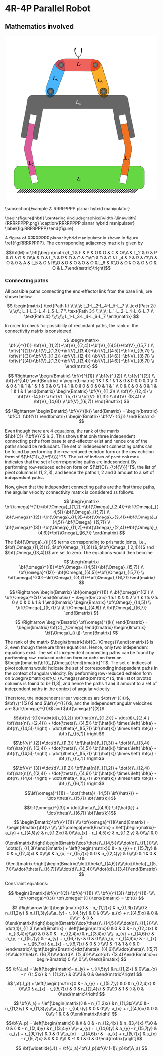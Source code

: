 # 4R-4P Parallel Robot

## Mathematics involved

<p align="center">
    <img src="./RRRRPPPP.png" alt="4R-4P planar parallel manipulator" width="500px">
</p>



\subsection{Example 2: RRRRPPPP planar hybrid manipulator}

\begin{figure}[hbt!]
  \centering
  \includegraphics[width=\linewidth]{RRRRPPPP.png}
  \caption{RRRRPPPP planar hybrid manipulator}
  \label{fig:RRRRPPPP}
\end{figure}

A figure of RRRRPPPP planar hybrid manipulator is shown in figure \ref{fig:RRRRPPPP}. The corresponding adjacency matrix is given by








$$\bf{M} = \left[\begin{matrix}L_1 & P & P & O & O & O & O\\A & L_2 & O & P & O & O & O\\A & O & L_3 & P & O & O & O\\O & O & O & L_4 & R & R & O\\O & O & O & A & L_5 & O & R\\O & O & O & O & O & L_6 & R\\O & O & O & O & O & O & L_7\end{matrix}\right]$$

### Connecting paths:

All possible paths connecting the end-effector link from the base link, are shown below.

$$
\begin{matrix}
    \text{Path 1:} \\;\\;\\; L_1-L_2-L_4-L_5-L_7 \\ 
    \text{Path 2:} \\;\\;\\; L_1-L_3-L_4-L_5-L_7 \\ 
    \text{Path 3:} \\;\\;\\; L_1-L_2-L_4-L_6-L_7 \\
    \text{Path 4:} \\;\\;\\; L_1-L_3-L_4-L_6-L_7
\end{matrix}
$$

In order to check for possibility of redundant paths, the rank of the connectivity matrix is considered.

$$
\begin{matrix}
    \bf{v}^{(1)}=\bf{V}_{(1,2)}+\bf{V}_{(2,4)}+\bf{V}_{(4,5)}+\bf{V}_{(5,7)} \\ 
    \bf{v}^{(2)}=\bf{V}_{(1,3)}+\bf{V}_{(3,4)}+\bf{V}_{(4,5)}+\bf{V}_{(5,7)} \\ 
    \bf{v}^{(3)}=\bf{V}_{(1,2)}+\bf{V}_{(2,4)}+\bf{V}_{(4,6)}+\bf{V}_{(6,7)} \\ 
    \bf{v}^{(4)}=\bf{V}_{(1,3)}+\bf{V}_{(3,4)}+\bf{V}_{(4,6)}+\bf{V}_{(6,7)} \\ 
\end{matrix}
$$

$$
\Rightarrow \begin{Bmatrix}
    \bf{v}^{(1)} \\
    \bf{v}^{(2)} \\
    \bf{v}^{(3)} \\
    \bf{v}^{(4)}
\end{Bmatrix} = 
\begin{bmatrix}
    1 & 1 & 1 & 1 & 0 & 0 & 0 & 0 \\
    0 & 0 & 1 & 1 & 1 & 1 & 0 & 0 \\
    1 & 1 & 0 & 0 & 0 & 0 & 1 & 1 \\
    0 & 0 & 0 & 0 & 1 & 1 & 1 & 1
\end{bmatrix}
\begin{Bmatrix}
    \bf{V}_{(1,2)} \\
    \bf{V}_{(2,4)} \\
    \bf{V}_{(4,5)} \\
    \bf{V}_{(5,7)} \\
    \bf{V}_{(1,3)} \\
    \bf{V}_{(3,4)} \\
    \bf{V}_{(4,6)} \\
    \bf{V}_{(6,7)}
\end{Bmatrix}
$$

$$
\Rightarrow \begin{Bmatrix}
    \bf{v}^{(k)}
\end{Bmatrix} = 
\begin{bmatrix}
    \bf{C}_{\bf{V}}
\end{bmatrix}
\begin{Bmatrix}
    \bf{V}_{(i,j)}
\end{Bmatrix}
$$

Even though there are 4 equations, the rank of the matrix $[\bf{C}\_{\bf{V}}]$ is 3. This shows that only three independent connecting paths from base to end-effector exist and hence one of the paths should be redundant. The set of independent connecting paths can be found by performing the row-reduced echelon form or the row echelon form of $[\bf{C}\_{\bf{V}}]^T$. The set of indices of pivot columns indicates that the set of corresponding paths are independent. By performing row-reduced echelon form on $[\bf{C}\_{\bf{V}}]^T$, the list of pivot columns is $(1,2,3)$, and hence the paths 1, 2 and 3 amount to a set of independent paths.



Now, given that the independent connecting paths are the first three paths, the angular velocity connectivity matrix is considered as follows.

$$
\begin{matrix}
    \bf{\omega}^{(1)}=\bf{\Omega}_{(1,2)}+\bf{\Omega}_{(2,4)}+\bf{\Omega}_{(4,5)}+\bf{\Omega}_{(5,7)} \\ 
    \bf{\omega}^{(2)}=\bf{\Omega}_{(1,3)}+\bf{\Omega}_{(3,4)}+\bf{\Omega}_{(4,5)}+\bf{\Omega}_{(5,7)} \\ 
    \bf{\omega}^{(3)}=\bf{\Omega}_{(1,2)}+\bf{\Omega}_{(2,4)}+\bf{\Omega}_{(4,6)}+\bf{\Omega}_{(6,7)} 
\end{matrix}
$$

The $\bf{\Omega}_{(i,j)}$ terms corresponding to prismatic joints, i.e., $\bf{\Omega_{(1,2)}}$, $\bf{\Omega_{(1,3)}}$, $\bf{\Omega_{(2,4)}}$ and $\bf{\Omega_{(3,4)}}$ are set to zero. The equations would then become

$$
\begin{matrix}
    \bf{\omega}^{(1)}=\bf{\Omega}_{(4,5)}+\bf{\Omega}_{(5,7)} \\ 
    \bf{\omega}^{(2)}=\bf{\Omega}_{(4,5)}+\bf{\Omega}_{(5,7)} \\ 
    \bf{\omega}^{(3)}=\bf{\Omega}_{(4,6)}+\bf{\Omega}_{(6,7)} 
\end{matrix}
$$

$$
\Rightarrow \begin{Bmatrix}
    \bf{\omega}^{(1)} \\
    \bf{\omega}^{(2)} \\
    \bf{\omega}^{(3)} 
\end{Bmatrix} = 
\begin{bmatrix}
    1 & 1 & 0 & 0 \\
    1 & 1 & 0 & 0 \\
    0 & 0 & 1 & 1
\end{bmatrix}
\begin{Bmatrix}
    \bf{\Omega}_{(4,5)} \\
    \bf{\Omega}_{(5,7)} \\
    \bf{\Omega}_{(4,6)} \\
    \bf{\Omega}_{(6,7)}
\end{Bmatrix}
$$

$$
\Rightarrow \begin{Bmatrix}
    \bf{\omega}^{(k)}
\end{Bmatrix} = 
\begin{bmatrix}
    \bf{C}_{\Omega}
\end{bmatrix}
\begin{Bmatrix}
    \bf{\Omega}_{(i,j)}
\end{Bmatrix}
$$

The rank of the matrix $\begin{bmatrix}\bf{C_{\Omega}}\end{bmatrix}$ is 2, even though there are three equations. Hence, only two independent equations exist. The set of independent connecting paths can be found by performing row-reduced echelon form or echelon form on $\begin{bmatrix}\bf{C_{\Omega}}\end{bmatrix}^T$. The set of indices of pivot columns would indicate the set of corresponding independent paths in the context of angular velocity. By performing row-reduced echelon form on $\begin{bmatrix}\bf{C_{\Omega}}\end{bmatrix}^T$, the list of pivoted columns is found to be (1,3), and hence the paths 1 and 3 amount to a set of independent paths in the context of angular velocity.



Therefore, the independent linear velocities are $\bf{v}^{(1)}$, $\bf{v}^{(2)}$ and $\bf{v}^{(3)}$, and the independent angular velocities are $\bf{\omega}^{(1)}$ and $\bf{\omega}^{(3)}$.

$$\bf{v}^{(1)}=\dot{d}\_{(1,2)} \bf{\hat{n}\_{(1,2)}} + \dot{d}\_{(2,4)} \bf{\hat{n}\_{(2,4)}} + \dot{\theta}\_{(4,5)} \bf{\hat{k}} \times \left( \bf{a} - \bf{r}\_{(4,5)} \right) + \dot{\theta}\_{(5,7)} \bf{\hat{k}} \times \left( \bf{a} - \bf{r}\_{(5,7)} \right)$$

$$\bf{v}^{(2)}=\dot{d}\_{(1,3)} \bf{\hat{n}}\_{(1,3)} + \dot{d}\_{(3,4)} \bf{\hat{n}}\_{(3,4)} + \dot{\theta}\_{(4,5)} \bf{\hat{k}} \times \left( \bf{a} - \bf{r}\_{(4,5)} \right) + \dot{\theta}\_{(5,7)} \bf{\hat{k}} \times \left( \bf{a} - \bf{r}\_{(5,7)} \right)$$

$$\bf{v}^{(3)}=\dot{d}\_{(1,2)} \bf{\hat{n}}\_{(1,2)} + \dot{d}\_{(2,4)} \bf{\hat{n}}\_{(2,4)} + \dot{\theta}\_{(4,6)} \bf{\hat{k}} \times \left( \bf{a} - \bf{r}\_{(4,6)} \right) + \dot{\theta}\_{(6,7)} \bf{\hat{k}} \times \left( \bf{a} - \bf{r}\_{(6,7)} \right)$$

$$\bf{\omega}^{(1)} = \dot{\theta}\_{(4,5)} \bf{\hat{k}} + \dot{\theta}\_{(5,7)} \bf{\hat{k}}$$

$$\bf{\omega}^{(3)} = \dot{\theta}\_{(4,6)} \bf{\hat{k}} + \dot{\theta}\_{(6,7)} \bf{\hat{k}}$$

$$
\begin{Bmatrix}\bf{v}^{(1)} \\\\ \bf{\omega}^{(1)}\end{Bmatrix} = \begin{Bmatrix}\bf{v} \\\\ \bf{\omega}\end{Bmatrix} = \left[\begin{matrix}- a_{y} + r_{(4,5)y} & n_{(1,2)x} & 0\\\\a_{x} - r_{(4,5)x} & n_{(1,2)y} & 0\\\\1 & 0 & 0\end{matrix}\right]\begin{Bmatrix}\dot{\theta}\_{(4,5)}\\\\\dot{d}\_{(1,2)}\\\\\dot{d}\_{(1,3)}\end{Bmatrix} + \left[\begin{matrix}0 & - a_{y} + r_{(5,7)y} & 0 & n_{(2,4)x} & 0\\\\0 & a_{x} - r_{(5,7)x} & 0 & n_{(2,4)y} & 0\\\\0 & 1 & 0 & 0 & 0\end{matrix}\right]\begin{Bmatrix}\dot{\theta}\_{(4,6)}\\\\\dot{\theta}\_{(5,7)}\\\\\dot{\theta}\_{(6,7)}\\\\\dot{d}\_{(2,4)}\\\\\dot{d}\_{(3,4)}\end{Bmatrix}
$$

Constraint equations:

$$
\begin{Bmatrix}\bf{v}^{(2)}-\bf{v}^{(1)} \\\\ \bf{v}^{(3)}-\bf{v}^{(1)} \\\\ \bf{\omega}^{(3)}-\bf{\omega}^{(1)}\end{Bmatrix} = \bf{0}
$$

$$
\Rightarrow \left[\begin{matrix}0 & - n_{(1,2)x} & n_{(1,3)x}\\\\0 & - n_{(1,2)y} & n_{(1,3)y}\\\\a_{y} - r_{(4,5)y} & 0 & 0\\\\- a_{x} + r_{(4,5)x} & 0 & 0\\\\-1 & 0 & 0\end{matrix}\right]\begin{Bmatrix}\dot{\theta}\_{(4,5)}\\\\\dot{d}\_{(1,2)}\\\\\dot{d}\_{(1,3)}\end{Bmatrix} + \left[\begin{matrix}0 & 0 & 0 & - n_{(2,4)x} & n_{(3,4)x}\\\\0 & 0 & 0 & - n_{(2,4)y} & n_{(3,4)y} \\\\- a_{y} + r_{(4,6)y} & a_{y} - r_{(5,7)y} & - a_{y} + r_{(6,7)y} & 0 & 0 \\\\a_{x} - r_{(4,6)x} & - a_{x} + r_{(5,7)x} & a_{x} - r_{(6,7)x} & 0 & 0 \\\\1 & -1 & 1 & 0 & 0 \end{matrix}\right]\begin{Bmatrix}\dot{\theta}\_{(4,6)}\\\\\dot{\theta}\_{(5,7)}\\\\\dot{\theta}\_{(6,7)}\\\\\dot{d}\_{(2,4)}\\\\\dot{d}\_{(3,4)}\end{Bmatrix}=\begin{Bmatrix} 0 \\\\ 0 \\\\ 0\end{Bmatrix}
$$

$$
\bf{J_a} = \left[\begin{matrix}- a_{y} + r_{(4,5)y} & n_{(1,2)x} & 0\\\\a_{x} - r_{(4,5)x} & n_{(1,2)y} & 0\\\\1 & 0 & 0\end{matrix}\right]
$$


$$
\bf{J_p} = \left[\begin{matrix}0 & - a_{y} + r_{(5,7)y} & 0 & n_{(2,4)x} & 0\\\\0 & a_{x} - r_{(5,7)x} & 0 & n_{(2,4)y} & 0\\\\0 & 1 & 0 & 0 & 0\end{matrix}\right]
$$

$$
\bf{A_a} = \left[\begin{matrix}0 & - n_{(1,2)x} & n_{(1,3)x}\\\\0 & - n_{(1,2)y} & n_{(1,3)y}\\\\a_{y} - r_{(4,5)y} & 0 & 0\\\\- a_{x} + r_{(4,5)x} & 0 & 0\\\\-1 & 0 & 0\end{matrix}\right]
$$

$$\bf{A_p} = \left[\begin{matrix}0 & 0 & 0 & - n_{(2,4)x} & n_{(3,4)x} \\\\0 & 0 & 0 & - n_{(2,4)y} & n_{(3,4)y} \\\\- a_{y} + r_{(4,6)y} & a_{y} - r_{(5,7)y} & - a_{y} + r_{(6,7)y} & 0 & 0 \\\\a_{x} - r_{(4,6)x} & - a_{x} + r_{(5,7)x} & a_{x} - r_{(6,7)x} & 0 & 0 \\\\1 & -1 & 1 & 0 & 0 \end{matrix}\right]$$

$$
\bf{\widetilde{J}} = \bf{J_a}-\bf{J_p}\bf{A^{-1}\_p}\bf{A_a}
$$
